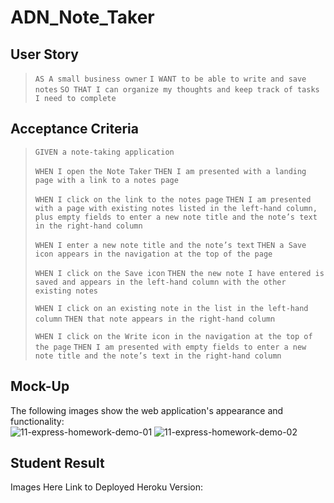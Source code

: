 # ADN_Note_Taker

## User Story
> `AS A small business owner`
> `I WANT to be able to write and save notes`
> `SO THAT I can organize my thoughts and keep track of tasks I need to complete`

## Acceptance Criteria
> `GIVEN a note-taking application`
> 
> `WHEN I open the Note Taker`
> `THEN I am presented with a landing page with a link to a notes page`
> 
> `WHEN I click on the link to the notes page`
> `THEN I am presented with a page with existing notes listed in the left-hand column, plus empty fields to enter a new note title and the note’s text in the right-hand column`
> 
> `WHEN I enter a new note title and the note’s text`
> `THEN a Save icon appears in the navigation at the top of the page`
> 
> `WHEN I click on the Save icon`
> `THEN the new note I have entered is saved and appears in the left-hand column with the other existing notes`
> 
> `WHEN I click on an existing note in the list in the left-hand column`
> `THEN that note appears in the right-hand column`
> 
> `WHEN I click on the Write icon in the navigation at the top of the page`
> `THEN I am presented with empty fields to enter a new note title and the note’s text in the right-hand column`

## Mock-Up
The following images show the web application's appearance and functionality:  
![11-express-homework-demo-01](https://github.com/nava003/ADN_Note_Taker/assets/32070635/23d7cea0-8b6a-4cd4-a69a-b9b4b1f61b61)
![11-express-homework-demo-02](https://github.com/nava003/ADN_Note_Taker/assets/32070635/ab6021fe-75cb-45c2-949d-10c373488a30)

## Student Result
Images Here
Link to Deployed Heroku Version: 
